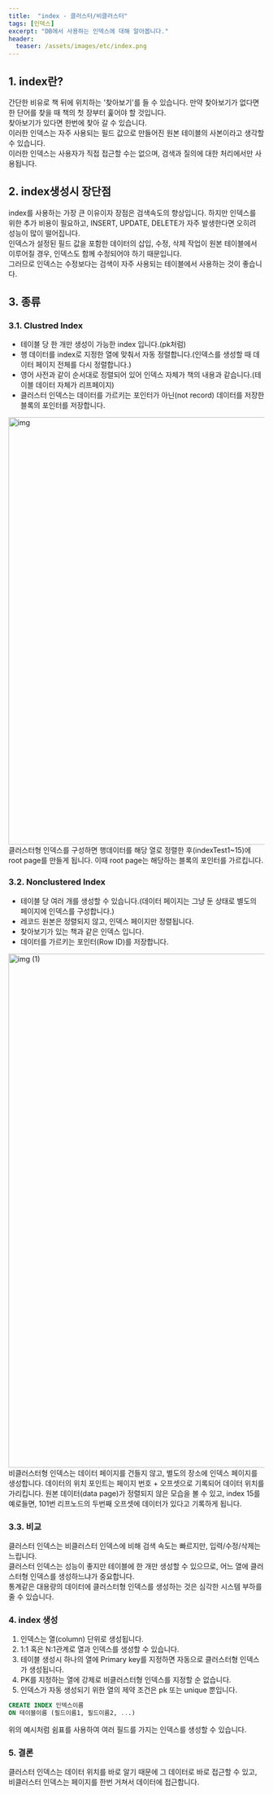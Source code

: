 ```yaml
---
title:  "index - 클러스터/비클러스터"
tags: [인덱스]
excerpt: "DB에서 사용하는 인덱스에 대해 알아봅니다."
header:
  teaser: /assets/images/etc/index.png
---
```


## 1. index란?
간단한 비유로 책 뒤에 위치하는 '찾아보기'를 들 수 있습니다. 만약 찾아보기가 없다면 한 단어를 찾을 때 책의 첫 장부터 훑어야 할 것입니다.  
찾아보기가 있다면 한번에 찾아 갈 수 있습니다.  
이러한 인덱스는 자주 사용되는 필드 값으로 만들어진 원본 테이블의 사본이라고 생각할 수 있습니다.  
이러한 인덱스는 사용자가 직접 접근할 수는 없으며, 검색과 질의에 대한 처리에서만 사용됩니다.  


## 2. index생성시 장단점
index를 사용하는 가장 큰 이유이자 장점은 검색속도의 향상입니다. 하지만 인덱스를 위한 추가 비용이 필요하고, INSERT, UPDATE, DELETE가 자주 발생한다면 오히려 성능이 많이 떨어집니다.  
인덱스가 설정된 필드 값을 포함한 데이터의 삽입, 수정, 삭제 작업이 원본 테이블에서 이루어질 경우, 인덱스도 함께 수정되어야 하기 때문입니다.  
그러므로 인덱스는 수정보다는 검색이 자주 사용되는 테이블에서 사용하는 것이 좋습니다.  

## 3. 종류
### 3.1. Clustred Index
- 테이블 당 한 개만 생성이 가능한 index 입니다.(pk처럼)
- 행 데이터를 index로 지정한 열에 맞춰서 자동 정렬합니다.(인덱스를 생성할 때 데이터 페이지 전체를 다시 정렬합니다.)
- 영어 사전과 같이 순서대로 정렬되어 있어 인덱스 자체가 책의 내용과 같습니다.(테이블 데이터 자체가 리프페이지)
- 클러스터 인덱스는 데이터를 가르키는 포인터가 아닌(not record) 데이터를 저장한 블록의 포인터를 저장합니다.

<img width="840" alt="img" src="https://user-images.githubusercontent.com/78904413/162941790-4f1ad22b-70fe-4bb6-9212-3ffe93049f2d.png">
클러스터형 인덱스를 구성하면 행데이터를 해당 열로 정렬한 후(indexTest1~15)에 root page를 만들게 됩니다.  
이때 root page는 해당하는 블록의 포인터를 가르킵니다.  


### 3.2. Nonclustered Index
- 테이블 당 여러 개를 생성할 수 있습니다.(데이터 페이지는 그냥 둔 상태로 별도의 페이지에 인덱스를 구성합니다.)
- 레코드 원본은 정렬되지 않고, 인덱스 페이지만 정렬됩니다.
- 찾아보기가 있는 책과 같은 인덱스 입니다.
- 데이터를 가르키는 포인터(Row ID)를 저장합니다.

<img width="1010" alt="img (1)" src="https://user-images.githubusercontent.com/78904413/162942005-467a9be9-ed7d-4978-8520-f81bca8e4253.png">
비클러스터형 인덱스는 데이터 페이지를 건들지 않고, 별도의 장소에 인덱스 페이지를 생성합니다.  
데이터의 위치 포인트는 페이지 번호 + 오프셋으로 기록되어 데이터 위치를 가리킵니다.  
원본 데이터(data page)가 정렬되지 않은 모습을 볼 수 있고, index 15를 예로들면, 101번 리프노드의 두번째 오프셋에 데이터가 있다고 기록하게 됩니다.


### 3.3. 비교
클러스터 인덱스는 비클러스터 인덱스에 비해 검색 속도는 빠르지만, 입력/수정/삭제는 느립니다.  
클러스터 인덱스는 성능이 좋지만 테이블에 한 개만 생성할 수 있으므로, 어느 열에 클러스터형 인덱스를 생성하느냐가 중요합니다.  
통계같은 대용량의 데이터에 클러스터형 인덱스를 생성하는 것은 심각한 시스템 부하를 줄 수 있습니다.

### 4. index 생성
1. 인덱스는 열(column) 단위로 생성됩니다.
2. 1:1 혹은 N:1관계로 열과 인덱스를 생성할 수 있습니다.
3. 테이블 생성시 하나의 열에 Primary key를 지정하면 자동으로 클러스터형 인덱스가 생성됩니다.
4. PK를 지정하는 열에 강제로 비클러스터형 인덱스를 지정할 순 없습니다.
5. 인덱스가 자동 생성되기 위한 열의 제약 조건은 pk 또는 unique 뿐입니다.

```sql
CREATE INDEX 인덱스이름
ON 테이블이름 (필드이름1, 필드이름2, ...)
```
위의 예시처럼 쉼표를 사용하여 여러 필드를 가지는 인덱스를 생성할 수 있습니다.

### 5. 결론
클러스터 인덱스는 데이터 위치를 바로 알기 때문에 그 데이터로 바로 접근할 수 있고, 비클러스터 인덱스는 페이지를 한번 거쳐서 데이터에 접근합니다.  
